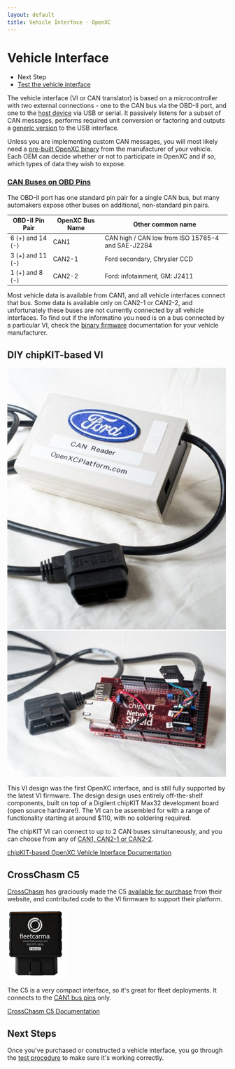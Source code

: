 ```yaml
---
layout: default
title: Vehicle Interface - OpenXC
---
```


<div class="page-header">
    <h1>Vehicle Interface</h1>
</div>

<div class="pull-right well">
    <ul class="nav nav-list">
        <li class="nav-header">Next Step</li>
        <li><a href="/vehicle-interface/testing.html">
            Test the vehicle interface <i class="icon-arrow-right"></i>
        </a></li>
    </ul>
</div>

The vehicle interface (VI or CAN translator) is based on a microcontroller with two
external connections - one to the CAN bus via the OBD-II port, and one to the
[host device][] via USB or serial. It passively listens for a subset of CAN
messages, performs required unit conversion or factoring and outputs a [generic
version][output-format] to the USB interface.

Unless you are implementing custom CAN messages, you will most likely need a
[pre-built OpenXC binary](/vehicle-interface/firmware.html) from the
manufacturer of your vehicle. Each OEM can decide whether or not to participate
in OpenXC and if so, which types of data they wish to expose.

<h3 id="obd-pins"><a href="#obd-pins">CAN Buses on OBD Pins</a></h3>

The OBD-II port has one standard pin pair for a single CAN bus, but many
automakers expose other buses on additional, non-standard pin pairs.

<div class="well">
<table>
<thead>
<tr><th>OBD-II Pin Pair</th><th>OpenXC Bus Name</th><th>Other common name</th></tr>
</thead>
<tbody>
<tr>
    <td>6 (+) and 14 (-)</td>
    <td>CAN1</td>
    <td>CAN high / CAN low from ISO 15765-4 and SAE-J2284</td>
</tr>
<tr>
    <td>3 (+) and 11 (-)</td>
    <td>CAN2-1</td>
    <td>Ford secondary, Chrysler CCD</td>
</tr>
<tr>
    <td>1 (+) and 8 (-)</td>
    <td>CAN2-2</td>
    <td>Ford: infotainment, GM: J2411</td>
</tr>
</tbody>
</table>
</div>

Most vehicle data is available from CAN1, and all vehicle interfaces connect
that bus. Some data is available only on CAN2-1 or CAN2-2, and unfortunately
these buses are not currently connected by all vehicle interfaces. To find out
if the informatino you need is on a bus connected by a particular VI, check the
[binary firmware](/vehicle-interface/firmware.html) documentation for your
vehicle manufacturer.

<h2>DIY chipKIT-based VI</h2>

<div class="row">
    <div class="span4">
        <img title="VI with Enclosure"
            src="/images/cantranslator-boxed-vertical.jpg"/>
    </div>
    <div class="span4">
        <img title="VI with Cable"
            src="/images/cantranslator-with-plug.jpg"/>
    </div>
</div>

This VI design was the first OpenXC interface, and is still fully supported by
the latest VI firmware. The design design uses entirely off-the-shelf
components, built on top of a Digilent chipKIT Max32 development board (open
source hardware!). The VI can be assembled for with a range of functionality
starting at around $110, with no soldering required.

The chipKIT VI can connect to up to 2 CAN buses simultaneously, and you can
choose from any of [CAN1, CAN2-1 or CAN2-2](#obd-pins).

[chipKIT-based OpenXC Vehicle Interface
Documentation](http://chipkit-vi.openxcplatform.com/)

<h2>CrossChasm C5</h2>

[CrossChasm](http://crosschasm.com/) has graciously made the C5 [available for
purchase](http://crosschasm.com/SolutionCenter/OpenXC.aspx) from their website,
and contributed code to the VI firmware to support their platform.

![CrossChasm C5](/images/crosschasm-c5.png)

The C5 is a very compact interface, so it's great for fleet deployments. It
connects to the [CAN1 bus pins](#obd-pins) only.

[CrossChasm C5
Documentation](http://vi-firmware.openxcplatform.com/en/latest/platforms/crosschasm-c5.html)


<div class="page-header">
<h2>Next Steps</h2>
</div>

Once you've purchased or constructed a vehicle interface, you go through the
[test procedure](/vehicle-interface/testing.html) to make sure it's working
correctly.

[output-format]: /vehicle-interface/output-format.html
[host device]: /android/index.html
[can]: http://en.wikipedia.org/wiki/CAN_bus
[obd2]: http://en.wikipedia.org/wiki/On-board_diagnostics
